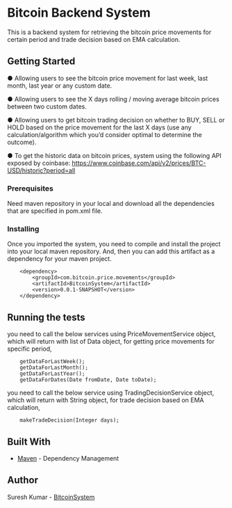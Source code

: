 # Bitcoin Backend System

This is a backend system for retrieving the bitcoin price movements for certain period and trade decision based on EMA calculation. 

## Getting Started

● Allowing users to see the bitcoin price movement for last week, last month, last year or any
custom date.

● Allowing users to see the X days rolling / moving average bitcoin prices between two custom
dates.

● Allowing users to get bitcoin trading decision on whether to BUY, SELL or HOLD based on the
price movement for the last X days (use any calculation/algorithm which you’d consider optimal to
determine the outcome).

● To get the historic data on bitcoin prices, system using the following API exposed by coinbase:
https://www.coinbase.com/api/v2/prices/BTC-USD/historic?period=all

### Prerequisites

Need maven repository in your local and download all the dependencies that are specified in pom.xml file.

### Installing

Once you imported the system, you need to compile and install the project into your local maven repository. And, then you can add this artifact as a dependency for your maven project.

		<dependency>
			<groupId>com.bitcoin.price.movements</groupId>
			<artifactId>BitcoinSystem</artifactId>
			<version>0.0.1-SNAPSHOT</version>
		</dependency>

## Running the tests
		
you need to call the below services using PriceMovementService object, which will return with list of Data object, for getting price movements for specific period,

		getDataForLastWeek();
		getDataForLastMonth();
		getDataForLastYear();
		getDataForDates(Date fromDate, Date toDate);
		
you need to call the below service using TradingDecisionService object, which will return with String object, for trade decision based on EMA calculation,

		makeTradeDecision(Integer days);

## Built With
* [Maven](https://maven.apache.org/) - Dependency Management

## Author

Suresh Kumar - [BitcoinSystem](https://github.com/sureshkumara88/BitcoinBackendSystem.git)

